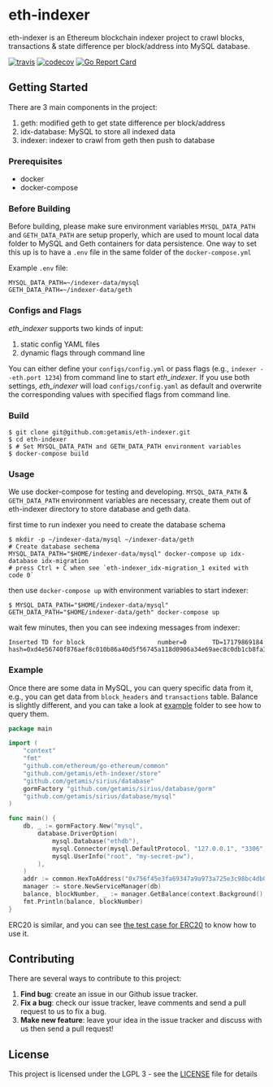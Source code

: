 # eth-indexer

eth-indexer is an Ethereum blockchain indexer project to crawl blocks, transactions & state difference per block/address into MySQL database.

[![travis](https://travis-ci.com/getamis/eth-indexer.svg?branch=develop)](https://travis-ci.com/getamis/eth-indexer)
[![codecov](https://codecov.io/gh/getamis/eth-indexer/branch/develop/graph/badge.svg)](https://codecov.io/gh/getamis/eth-indexer)
[![Go Report Card](https://goreportcard.com/badge/github.com/getamis/eth-indexer)](https://goreportcard.com/report/github.com/getamis/eth-indexer)

## Getting Started

There are 3 main components in the project:
1. geth: modified geth to get state difference per block/address
2. idx-database: MySQL to store all indexed data
3. indexer: indexer to crawl from geth then push to database

### Prerequisites

* docker
* docker-compose

### Before Building

Before building, please make sure environment variables `MYSQL_DATA_PATH` and `GETH_DATA_PATH` are setup properly, which are used to mount local data folder to MySQL and Geth containers for data persistence.
One way to set this up is to have a `.env` file in the same folder of the `docker-compose.yml`

Example `.env` file:

```
MYSQL_DATA_PATH=~/indexer-data/mysql
GETH_DATA_PATH=~/indexer-data/geth
```

### Configs and Flags

_eth_indexer_ supports two kinds of input:
1. static config YAML files
2. dynamic flags through command line

You can either define your `configs/config.yml` or pass flags (e.g., `indexer --eth.port 1234`) from command line to start _eth_indexer_.
If you use both settings, _eth_indexer_ will load `configs/config.yaml` as default and overwrite the corresponding values with specified flags from command line.

### Build

```shell
$ git clone git@github.com:getamis/eth-indexer.git
$ cd eth-indexer
$ # Set MYSQL_DATA_PATH and GETH_DATA_PATH environment variables
$ docker-compose build
```

### Usage

We use docker-compose for testing and developing. `MYSQL_DATA_PATH` & `GETH_DATA_PATH` environment variables are necessary, create them out of eth-indexer directory to store database and geth data.

first time to run indexer you need to create the database schema

```shell
$ mkdir -p ~/indexer-data/mysql ~/indexer-data/geth
# Create database sechema
MYSQL_DATA_PATH="$HOME/indexer-data/mysql" docker-compose up idx-database idx-migration
# press Ctrl + C when see `eth-indexer_idx-migration_1 exited with code 0`
```

then use `docker-compose up` with environment variables to start indexer:

```shell
$ MYSQL_DATA_PATH="$HOME/indexer-data/mysql" GETH_DATA_PATH="$HOME/indexer-data/geth" docker-compose up
```

wait few minutes, then you can see indexing messages from indexer:

```
Inserted TD for block                    number=0       TD=17179869184 hash=0xd4e56740f876aef8c010b86a40d5f56745a118d0906a34e69aec8c0db1cb8fa3
```

### Example

Once there are some data in MySQL, you can query specific data from it, e.g., you can get data from `block_headers` and `transactions` table. Balance is slightly different, and you can take a look at [example](example) folder to see how to query them.

```go
package main

import (
    "context"
    "fmt"
    "github.com/ethereum/go-ethereum/common"
    "github.com/getamis/eth-indexer/store"
    "github.com/getamis/sirius/database"
    gormFactory "github.com/getamis/sirius/database/gorm"
    "github.com/getamis/sirius/database/mysql"
)

func main() {
    db, _ := gormFactory.New("mysql",
        database.DriverOption(
            mysql.Database("ethdb"),
            mysql.Connector(mysql.DefaultProtocol, "127.0.0.1", "3306"),
            mysql.UserInfo("root", "my-secret-pw"),
        ),
    )
    addr := common.HexToAddress("0x756f45e3fa69347a9a973a725e3c98bc4db0b5a0")
    manager := store.NewServiceManager(db)
    balance, blockNumber, _ := manager.GetBalance(context.Background(), addr, -1)
    fmt.Println(balance, blockNumber)
}
```

ERC20 is similar, and you can see [the test case for ERC20](store/balance_erc20_test.go) to know how to use it.

## Contributing

There are several ways to contribute to this project:

1. **Find bug**: create an issue in our Github issue tracker.
2. **Fix a bug**: check our issue tracker, leave comments and send a pull request to us to fix a bug.
3. **Make new feature**: leave your idea in the issue tracker and discuss with us then send a pull request!

## License

This project is licensed under the LGPL 3 - see the [LICENSE](LICENSE) file for details
